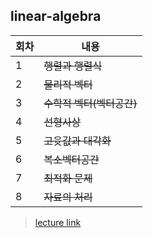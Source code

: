 ## linear-algebra

|회차|내용|
|--|--|
|1|~~행렬과 행렬식~~|
|2|~~물리적 벡터~~|
|3|~~수학적 벡터(벡터공간)~~|
|4|~~선형사상~~|
|5|~~고윳값과 대각화~~|
|6|~~복소벡터공간~~|
|7|~~최적화 문제~~|
|8|~~자료의 처리~~|

> [lecture link](https://www.youtube.com/playlist?list=PL127T2Zu76FuVMq1UQnZv9SG-GFIdZfLg)
